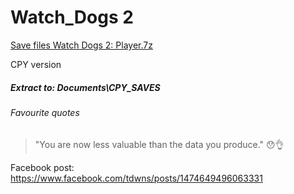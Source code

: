# Watch_Dogs 2
[Save files Watch Dogs 2: Player.7z](Player.7z?raw=true)

CPY version
##### Extract to: Documents\CPY_SAVES

###### Favourite quotes
> "You are now less valuable than the data you produce." 😯👌

Facebook post: https://www.facebook.com/tdwns/posts/1474649496063331